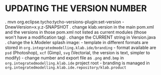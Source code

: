 # UPDATING THE VERSION NUMBER

. mvn org.eclipse.tycho:tycho-versions-plugin:set-version -DnewVersion=x.y.z-SNAPSHOT
. change klab.version in the main pom.xml and the versions in those pom.xml not listed as current modules (those won't have a modification tag)
. change the CURRENT string in Version.java
. change the k.Modeler splash image:
	- template in different formats are stored in `org.integratedmodelling.klab.ide/branding`
	- format available are `psd` (Photoshop), `xcf` (Gimp), `svg` (Vectorial, the version is text, simpler to modify)
	- change number and export file as `.png` and`.bmp` in `org.integratedmodelling.klab.ide` project root
	- branding is managed in `org.integratedmodelling.klab.ide.repository/klab.product`
 